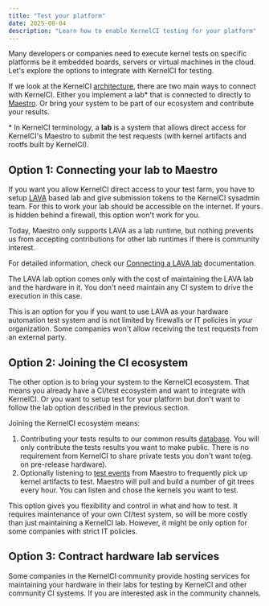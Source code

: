 ```yaml
---
title: "Test your platform"
date: 2025-08-04
description: "Learn how to enable KernelCI testing for your platform"
---
```


Many developers or companies need to execute kernel tests on specific platforms be it embedded boards, servers or virtual machines in the cloud. Let's explore the options to integrate with KernelCI for testing.

If we look at the KernelCI [architecture](../architecture), there are two main ways to connect with KernelCI.
Either you implement a lab* that is connected to directly to [Maestro](../../maestro). Or bring your system to be part of our ecosystem and contribute your results.

\* In KernelCI terminology, a **lab** is a system that allows direct access for KernelCI's Maestro to submit the test requests (with kernel artifacts and rootfs built by KernelCI).

## Option 1: Connecting your lab to Maestro

If you want you allow KernelCI direct access to your test farm, you have to setup [LAVA](https://www.lavasoftware.org/) based lab and give submission tokens to the KernelCI sysadmin team. For this to work your lab should be accessible on the internet. If yours is hidden behind a firewall, this option won't work for you.

Today, Maestro only supports LAVA as a lab runtime, but nothing prevents us from accepting contributions for other lab runtimes if there is community interest.

For detailed information, check our [Connecting a LAVA lab](../../maestro/pipeline/connecting-lab) documentation.

The LAVA lab option comes only with the cost of maintaining the LAVA lab and the hardware in it. You don't need maintain any CI system to drive the execution in this case.

This is an option for you if you want to use LAVA as your hardware automation test system and is not limited by firewalls or IT policies in your organization. Some companies won't allow receiving the test requests from an external party.

## Option 2: Joining the CI ecosystem

The other option is to bring your system to the KernelCI ecosystem. That means you already have a CI/test ecosystem and want to integrate with KernelCI. Or you want to setup test for your platform but don't want to follow the lab option described in the previous section.

Joining the KernelCI ecosystem means:

1. Contributing your tests results to our common results [database](../../kcidb). You will only contribute the tests results you want to make public. There is no requirement from KernelCI to share private tests you don't want to(eg. on pre-release hardware).
2. Optionally listening to [test events](https://github.com/kernelci/kernelci-pipeline/blob/main/tools/example_api_events.py) from Maestro to frequently pick up kernel artifacts to test. Maestro will pull and build a number of git trees every hour. You can listen and chose the kernels you want to test.

This option gives you flexibility and control in what and how to test. It requires maintenance of your own CI/test system, so will be more costly than just maintaining a KernelCI lab. However, it might be only option for some companies with strict IT policies.

## Option 3: Contract hardware lab services

Some companies in the KernelCI community provide hosting services for maintaining your hardware in their labs for testing by KernelCI and other community CI systems. If you are interested ask in the community channels.
